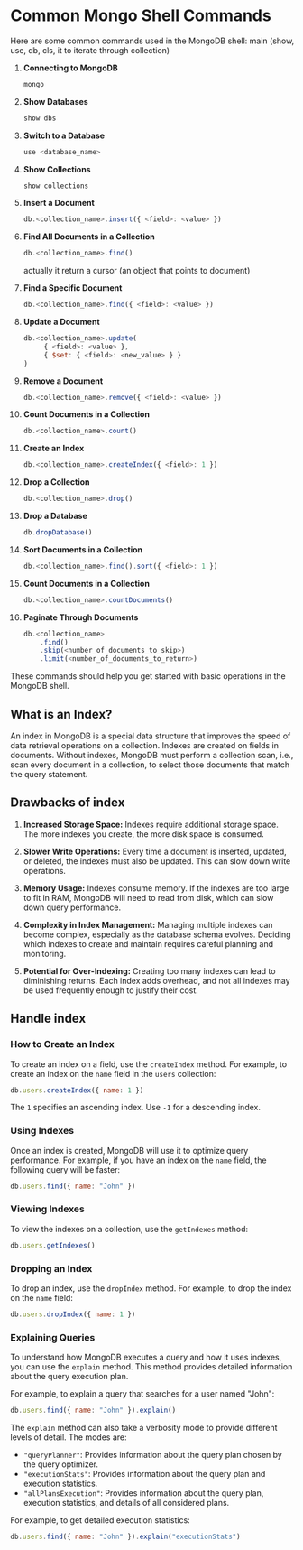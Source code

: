 # Common Mongo Shell Commands

Here are some common commands used in the MongoDB shell:
main (show, use, db, cls, it to iterate through collection)

1. **Connecting to MongoDB**
    ```sh
    mongo
    ```

2. **Show Databases**
    ```sh
    show dbs
    ```

3. **Switch to a Database**
    ```sh
    use <database_name>
    ```

4. **Show Collections**
    ```sh
    show collections
    ```

5. **Insert a Document**
    ```js
    db.<collection_name>.insert({ <field>: <value> })
    ```

6. **Find All Documents in a Collection**
    ```js
    db.<collection_name>.find()
    ```
    actually it return a cursor (an object that points to document)

7. **Find a Specific Document**
    ```js
    db.<collection_name>.find({ <field>: <value> })
    ```

8. **Update a Document**
    ```js
    db.<collection_name>.update(
         { <field>: <value> },
         { $set: { <field>: <new_value> } }
    )
    ```

9. **Remove a Document**
    ```js
    db.<collection_name>.remove({ <field>: <value> })
    ```

10. **Count Documents in a Collection**
     ```js
     db.<collection_name>.count()
     ```

11. **Create an Index**
     ```js
     db.<collection_name>.createIndex({ <field>: 1 })
     ```

12. **Drop a Collection**
     ```js
     db.<collection_name>.drop()
     ```

13. **Drop a Database**
     ```js
     db.dropDatabase()
     ```

14. **Sort Documents in a Collection**
     ```js
     db.<collection_name>.find().sort({ <field>: 1 })
     ```
15. **Count Documents in a Collection**
    ```js
    db.<collection_name>.countDocuments()
    ```
16. **Paginate Through Documents**
    ```js
    db.<collection_name>
        .find()
        .skip(<number_of_documents_to_skip>)
        .limit(<number_of_documents_to_return>)
    ```

These commands should help you get started with basic operations in the MongoDB shell.


## What is an Index?

An index in MongoDB is a special data structure that improves the speed of data retrieval operations on a collection. Indexes are created on fields in documents. Without indexes, MongoDB must perform a collection scan, i.e., scan every document in a collection, to select those documents that match the query statement.

## Drawbacks of index

1. **Increased Storage Space:** Indexes require additional storage space. The more indexes you create, the more disk space is consumed.

2. **Slower Write Operations:** Every time a document is inserted, updated, or deleted, the indexes must also be updated. This can slow down write operations.

3. **Memory Usage:** Indexes consume memory. If the indexes are too large to fit in RAM, MongoDB will need to read from disk, which can slow down query performance.

4. **Complexity in Index Management:** Managing multiple indexes can become complex, especially as the database schema evolves. Deciding which indexes to create and maintain requires careful planning and monitoring.

5. **Potential for Over-Indexing:** Creating too many indexes can lead to diminishing returns. Each index adds overhead, and not all indexes may be used frequently enough to justify their cost.

## Handle index
### How to Create an Index

To create an index on a field, use the `createIndex` method. For example, to create an index on the `name` field in the `users` collection:

```js
db.users.createIndex({ name: 1 })
```

The `1` specifies an ascending index. Use `-1` for a descending index.

### Using Indexes

Once an index is created, MongoDB will use it to optimize query performance. For example, if you have an index on the `name` field, the following query will be faster:

```js
db.users.find({ name: "John" })
```

### Viewing Indexes

To view the indexes on a collection, use the `getIndexes` method:

```js
db.users.getIndexes()
```

### Dropping an Index

To drop an index, use the `dropIndex` method. For example, to drop the index on the `name` field:

```js
db.users.dropIndex({ name: 1 })
```

### Explaining Queries

To understand how MongoDB executes a query and how it uses indexes, you can use the `explain` method. This method provides detailed information about the query execution plan.

For example, to explain a query that searches for a user named "John":

```js
db.users.find({ name: "John" }).explain()
```

The `explain` method can also take a verbosity mode to provide different levels of detail. The modes are:

- `"queryPlanner"`: Provides information about the query plan chosen by the query optimizer.
- `"executionStats"`: Provides information about the query plan and execution statistics.
- `"allPlansExecution"`: Provides information about the query plan, execution statistics, and details of all considered plans.

For example, to get detailed execution statistics:

```js
db.users.find({ name: "John" }).explain("executionStats")
```


